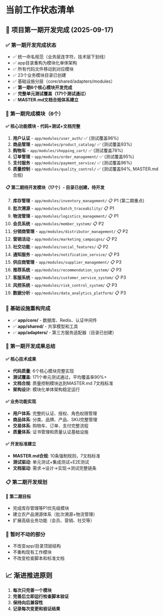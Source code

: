 # 当前工作状态清单

## 🎉 项目第一期开发完成 (2025-09-17)

### ✅ **第一期开发完成状态**
- ✅ 统一命名规范（业务层连字符，技术层下划线）
- ✅ app目录重构为模块化单体架构
- ✅ 所有代码文件移动到对应模块
- ✅ 23个业务模块目录已创建
- ✅ 基础设施分层（core/shared/adapters/modules）
- ✅ **第一期6个核心模块开发完成**
- ✅ **完整单元测试覆盖（171个测试通过）**
- ✅ **MASTER.md文档合规体系建立**

### 🎯 **第一期完成模块（6个）**

#### ✅ 核心功能模块 - 代码+测试+文档完整
1. **用户认证** - `app/modules/user_auth/` ✅ (测试覆盖96%)
2. **商品管理** - `app/modules/product_catalog/` ✅ (测试覆盖93%)  
3. **购物车** - `app/modules/shopping_cart/` ✅ (测试覆盖78%)
4. **订单管理** - `app/modules/order_management/` ✅ (测试覆盖95%)
5. **支付服务** - `app/modules/payment_service/` ✅ (测试覆盖96%)
6. **质量控制** - `app/modules/quality_control/` ✅ (测试覆盖94%, MASTER.md合规)

#### 📋 第二期待开发模块（17个）- 目录已创建，待开发
7. **库存管理** - `app/modules/inventory_management/` 📋 P1 (第二期重点)
8. **批次溯源** - `app/modules/batch_traceability/` 📋 P1  
9. **物流管理** - `app/modules/logistics_management/` 📋 P1  
10. **会员系统** - `app/modules/member_system/` 📋 P2
11. **分销商管理** - `app/modules/distributor_management/` 📋 P2
12. **营销活动** - `app/modules/marketing_campaigns/` 📋 P2
13. **社交功能** - `app/modules/social_features/` 📋 P2
14. **通知服务** - `app/modules/notification_service/` 📋 P3
15. **供应商管理** - `app/modules/supplier_management/` 📋 P3
16. **推荐系统** - `app/modules/recommendation_system/` 📋 P3
17. **客服系统** - `app/modules/customer_service_system/` 📋 P3
18. **风控系统** - `app/modules/risk_control_system/` 📋 P3
19. **数据分析** - `app/modules/data_analytics_platform/` 📋 P3

### 🔧 **基础设施重构完成**
- ✅ **app/core/** - 数据库、Redis、认证中间件
- ✅ **app/shared/** - 共享模型和工具
- ✅ **app/adapters/** - 第三方服务适配器（目录已创建）

### 🎯 **第一期开发成果总结**

#### ✅ **核心技术成果**
- **代码质量**: 6个核心模块完整实现
- **测试覆盖**: 171个单元测试通过，平均覆盖率90%+  
- **文档合规**: 质量控制模块达到MASTER.md 7文档标准
- **架构设计**: 模块化单体架构稳定运行

#### ✅ **业务功能实现**
- **用户体系**: 完整的认证、授权、角色权限管理
- **商品体系**: 分类、品牌、产品、SKU完整管理
- **交易体系**: 购物车、订单、支付完整流程
- **质量体系**: 证书管理和质量认证基础设施

#### ✅ **开发标准建立**  
- **MASTER.md合规**: 10条强制规则，7文档标准
- **测试驱动**: 单元测试+集成测试+E2E测试
- **文档驱动**: 需求→设计→实现→测试完整链条

### 📋 **第二期开发规划**

#### 🎯 **第二期目标**
- 完成库存管理等P1优先级模块
- 建立农产品溯源体系（批次溯源+物流管理）  
- 扩展高级业务功能（会员、营销、社交等）

### 🚫 **暂时不动的部分**
- 不改变app/目录顶层结构
- 不重构现有工作模块
- 不改变检查脚本和标准文档

## 📈 **渐进推进原则**
1. **每次只完善一个模块**
2. **完善后立即运行检查脚本验证**
3. **保持向后兼容性**
4. **记录每次变更和验证结果**